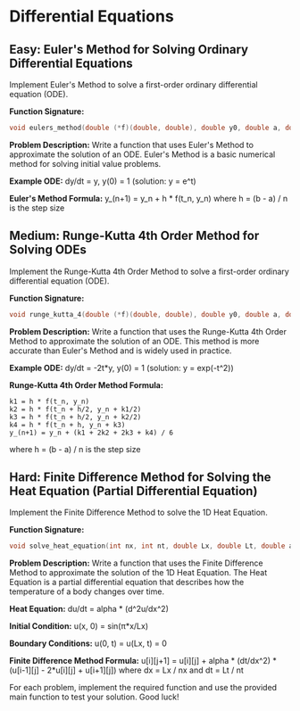 # Differential Equations 

## Easy: Euler's Method for Solving Ordinary Differential Equations

Implement Euler's Method to solve a first-order ordinary differential equation (ODE).

**Function Signature:**
```c
void eulers_method(double (*f)(double, double), double y0, double a, double b, int n, double* t, double* y);
```

**Problem Description:**
Write a function that uses Euler's Method to approximate the solution of an ODE. Euler's Method is a basic numerical method for solving initial value problems.

**Example ODE:** 
dy/dt = y, y(0) = 1 (solution: y = e^t)

**Euler's Method Formula:**
y_(n+1) = y_n + h * f(t_n, y_n)
where h = (b - a) / n is the step size

## Medium: Runge-Kutta 4th Order Method for Solving ODEs

Implement the Runge-Kutta 4th Order Method to solve a first-order ordinary differential equation (ODE).

**Function Signature:**
```c
void runge_kutta_4(double (*f)(double, double), double y0, double a, double b, int n, double* t, double* y);
```

**Problem Description:**
Write a function that uses the Runge-Kutta 4th Order Method to approximate the solution of an ODE. This method is more accurate than Euler's Method and is widely used in practice.

**Example ODE:** 
dy/dt = -2t*y, y(0) = 1 (solution: y = exp(-t^2))

**Runge-Kutta 4th Order Method Formula:**
```
k1 = h * f(t_n, y_n)
k2 = h * f(t_n + h/2, y_n + k1/2)
k3 = h * f(t_n + h/2, y_n + k2/2)
k4 = h * f(t_n + h, y_n + k3)
y_(n+1) = y_n + (k1 + 2k2 + 2k3 + k4) / 6
```
where h = (b - a) / n is the step size

## Hard: Finite Difference Method for Solving the Heat Equation (Partial Differential Equation)

Implement the Finite Difference Method to solve the 1D Heat Equation.

**Function Signature:**
```c
void solve_heat_equation(int nx, int nt, double Lx, double Lt, double alpha, double* u);
```

**Problem Description:**
Write a function that uses the Finite Difference Method to approximate the solution of the 1D Heat Equation. The Heat Equation is a partial differential equation that describes how the temperature of a body changes over time.

**Heat Equation:** 
du/dt = alpha * (d^2u/dx^2)

**Initial Condition:** 
u(x, 0) = sin(π*x/Lx)

**Boundary Conditions:** 
u(0, t) = u(Lx, t) = 0

**Finite Difference Method Formula:**
u[i][j+1] = u[i][j] + alpha * (dt/dx^2) * (u[i-1][j] - 2*u[i][j] + u[i+1][j])
where dx = Lx / nx and dt = Lt / nt

For each problem, implement the required function and use the provided main function to test your solution. Good luck!
